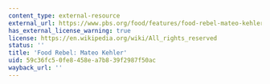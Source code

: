 ```yaml
---
content_type: external-resource
external_url: https://www.pbs.org/food/features/food-rebel-mateo-kehler/
has_external_license_warning: true
license: https://en.wikipedia.org/wiki/All_rights_reserved
status: ''
title: 'Food Rebel: Mateo Kehler'
uid: 59c36fc5-0fe8-458e-a7b8-39f2987f50ac
wayback_url: ''
---
```


